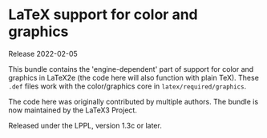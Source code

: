 LaTeX support for color and graphics
====================================

Release 2022-02-05

This bundle contains the 'engine-dependent' part of support for
color and graphics in LaTeX2e (the code here will also function
with plain TeX). These `.def` files work with the color/graphics
core in `latex/required/graphics`.

The code here was originally contributed by multiple authors.
The bundle is now maintained by the LaTeX3 Project.

Released under the LPPL, version 1.3c or later.



